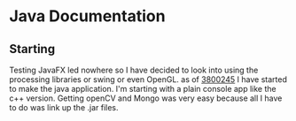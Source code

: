 # Java Documentation

## Starting
Testing JavaFX led nowhere so I have decided to look into using the processing libraries or swing or even OpenGL. as of [3800245](https://github.com/ZackJorquera/Keyword_Object_Detection/commit/3800245ab240b9e7888353c04e54c23583610418#diff-61ba9bd4eb74cadbaf0c341dd9542c98) I have started to make the java application. I'm starting with a plain console app like the c++ version. 
Getting openCV and Mongo was very easy because all I have to do was link up the .jar files.
